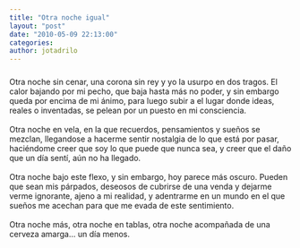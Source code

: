 ```yaml
---
title: "Otra noche igual"
layout: "post"
date: "2010-05-09 22:13:00"
categories:
author: jotadrilo
---
```


<div class="css-full-post-content js-full-post-content">
<a onblur="try {parent.deselectBloggerImageGracefully();} catch(e) {}" href="{{ site.baseurl }}/assets/images/DSC01440+copia2.jpg"><img style="display: block; margin: 0px auto 10px; text-align: center; cursor: pointer;" src="{{ site.baseurl }}/assets/images/DSC01440+copia2.jpg" border="0" alt=""id="BLOGGER_PHOTO_ID_5469397126818191970" /></a>Otra noche sin cenar, una corona sin rey y yo la usurpo en dos tragos. El calor bajando por mi pecho, que baja hasta más no poder, y sin embargo queda por encima de mi ánimo, para luego subir a el lugar donde ideas, reales o inventadas, se pelean por un puesto en mi consciencia.<br /><br />Otra noche en vela, en la que recuerdos, pensamientos y sueños se mezclan, llegandose a hacerme sentir nostalgia de lo que está por pasar, haciéndome creer que soy lo que puede que nunca sea, y creer que el daño que un día sentí, aún no ha llegado.<br /><br />Otra noche bajo este flexo, y sin embargo, hoy parece más oscuro. Pueden que sean mis párpados, deseosos de cubrirse de una venda y dejarme verme ignorante, ajeno a mi realidad, y adentrarme en un mundo en el que sueños me acechan para que me evada de este sentimiento.<br /><br />Otra noche más, otra noche en tablas, otra noche acompañada de una cerveza amarga... un día menos.
</div>
